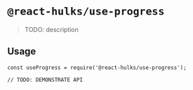 # `@react-hulks/use-progress`

> TODO: description

## Usage

```
const useProgress = require('@react-hulks/use-progress');

// TODO: DEMONSTRATE API
```
